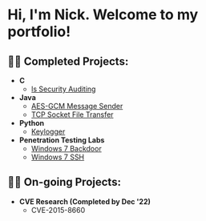 <h1>Hi, I'm Nick. Welcome to my portfolio!</h1>

<h2>👨‍💻 Completed Projects:</h2>

- <b>C</b>
  - [ls Security Auditing](https://github.com/nhamle2/ls-Auditing)
- <b>Java</b>
  - [AES-GCM Message Sender](https://github.com/nhamle2/AES-GCM-Message-Sender)
  - [TCP Socket File Transfer](https://github.com/nhamle2/TCP-Socket-File-Transfer)
- <b>Python</b>
  - [Keylogger](https://github.com/nhamle2/Keylogger)
- <b>Penetration Testing Labs</b>
  - [Windows 7 Backdoor](https://github.com/nhamle2/Windows-7-Backdoor)
  - [Windows 7 SSH](https://github.com/nhamle2/Windows-7-SSH)

<h2>👨‍💻 On-going Projects:</h2>

- <b>CVE Research (Completed by Dec '22)</b>
  - CVE-2015-8660

